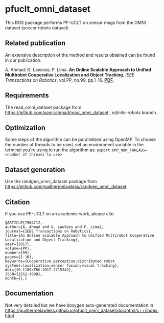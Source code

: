 # pfuclt_omni_dataset

This ROS package performs PF-UCLT on sensor msgs from the OMNI dataset (soccer robots dataset)

## Related publication

An extensive description of the method and results obtained can be found in our publication:

A. Ahmad; G. Lawless; P. Lima. **An Online Scalable Approach to Unified Multirobot Cooperative Localization and Object Tracking**. *IEEE Transactions on Robotics*, vol.PP, no.99, pp.1-16. **[PDF](https://ps.is.tuebingen.mpg.de/uploads_file/attachment/attachment/378/17-0058_02_MS.pdf)**.

## Requirements

The read_omni_dataset package from https://github.com/aamirahmad/read_omni_dataset , *infinite-robots* branch.

## Optimization

Some steps of the algorithm can be parallelized using OpenMP. To choose the number of threads to be used, set an environment variable in the terminal you're using to run the algorithm as: `export OMP_NUM_THREADS=<number of threads to use>`

## Dataset generation

Use the randgen_omni_dataset package from https://github.com/guilhermelawless/randgen_omni_dataset

## Citation

If you use PF-UCLT on an academic work, please cite:

    @ARTICLE{7964712, 
    author={A. Ahmad and G. Lawless and P. Lima}, 
    journal={IEEE Transactions on Robotics}, 
    title={An Online Scalable Approach to Unified Multirobot Cooperative Localization and Object Tracking}, 
    year={2017}, 
    volume={PP}, 
    number={99}, 
    pages={1-16}, 
    keywords={Cooperative perception;distributed robot systems;localization;sensor fusion;visual tracking}, 
    doi={10.1109/TRO.2017.2715342}, 
    ISSN={1552-3098}, 
    month={},}

## Documentation

Not very detailed but we have doxygen auto-generated documentation in https://guilhermelawless.github.io/pfuclt_omni_dataset/doc/html/c++/index.html
